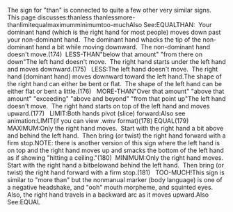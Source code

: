 The sign for "than" is connected to quite a few other very similar 
	signs. 
	This page discusses:thanless thanlessmore-thanlimitequalmaximumminimumtoo-muchAlso See:EQUALTHAN:  Your dominant hand (which is the right hand for most people) moves down past 
	your non-dominant hand.  The dominant 
	hand whacks the tip of the non-dominant hand a bit while moving downward.  
	The non-dominant hand 
	doesn't move.(174)  LESS-THAN"below that amount" "from there on down"The left hand doesn't move.  The right hand starts under the left hand 
	and moves downward.(175)   LESS:The left hand doesn't move.  The right hand (dominant hand) moves 
	downward toward the left hand.The shape of the right hand can either be bent or flat.  The shape of 
	the left hand can be either flat or bent a little.(176)   MORE-THAN"Over that amount" "above that amount"
  "exceeding" "above and beyond" "from that point
  up"The left hand doesn't move.  The right hand starts on top of the left 
	hand and moves upward.(177)   LIMIT:Both hands pivot (slice) forward:Also see animation:LIMIT(if you can view .wmv format)(178) EQUAL(179)  MAXIMUM:Only the right hand moves.  Start with the right hand a bit above and 
	behind the left hand.  Then bring (or twist) the right hand forward 
	with a firm stop.NOTE: there is another version of this sign where the left hand is on top 
	and the right hand moves up and smacks the bottom of the left hand as if 
	showing "hitting a ceiling."(180) 
  MINIMUM:Only the right hand moves.  Start with the right hand a bitbelowand behind the left hand.  Then bring (or twist) the right hand forward 
	with a firm stop.(181)   TOO-MUCH!This sign is similar to "more than" but the nonmanual marker (body
  language) is one of a negative headshake, and "ooh" mouth morpheme,
  and squinted eyes.  Also, the right hand travels in a backward arc as it 
	moves upward.Also See:EQUAL
